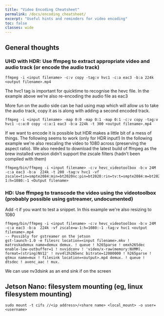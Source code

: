 ```yaml
---
title: "Video Encoding Cheatsheet"
permalink: /docs/encoding_cheatsheet/
excerpt: "Useful hints and reminders for video encoding"
toc: false
classes: wide
---
```

## General thoughts

### UHD with HDR:  Use ffmpeg to extract appropriate video and audio track (or encode the audio track)
```
ffmpeg -i <input filename> -c:v copy -tag:v hvc1 -c:a eac3 -b:a 224k <output filename>.mp4
```
The hvc1 tag is important for quicktime to recognise the hevc file.  In the example above we're also re-encoding the audio file as eac3

More fun on the audio side can be had using map which will allow us to take the audio track, copy it as is along with adding a second encoded track.

```
ffmpeg -i <input filename> -map 0:0 -map 0:1 -map 0:1 -c:v copy -tag:v hvc1 -c:a:0 copy -c:a:1 eac3 -b:a 224k -t 300 <output filename>.mp4
```

If we want to encode it is possible but HDR makes a little bit of a mess of things.  The following seems to work (only for HDR input!) In the following example we're also rescaling the video to 1080 across (preserving the aspect ratio).  We also needed to download the latest build of ffmpeg as the brew installed version didn't support the zscale filters (hadn't been compiled with them)

```
ffmpeg/bin/ffmpeg -i <input filename> -c:v hevc_videotoolbox -b:v 24M -c:a eac3 -b:a  224k -t 200 -tag:v hvc1 -vf zscale=tin=smpte2084:min=bt2020nc:pin=bt2020:rin=tv:t=smpte2084:m=bt2020nc:p=bt2020:r=tv,zscale=t=linear:npl=100,format=gbrpf32le,zscale=p=bt709,tonemap=tonemap=hable:desat=0,zscale=t=bt709:m=bt709:r=tv,colormatrix=bt709:bt601,zscale=w-1:h=1080:-1 <Output filename>
```

### HD:  Use ffmpeg to transcode the video using the videotoolbox (probably possible using gstreamer, undocumented)

Add -t <seconds> if you want to test a snippet.  In this example we're also resizing to 1080

```
ffmpeg/bin/ffmpeg -i <input filename> -c:v hevc_videotoolbox -b:v 24M -c:a eac3 -b:a  224k -vf zscale=w-1:h=1080:-1 -tag:v hvc1 <output filename>.mp4
-- Possibly for gstreamer on the jetson
gst-launch-1.0 -e filesrc location=<input filename>.mkv ! matroskademux name=demux demux. ! queue ! h265parse ! omxh265dec enable-low-outbuffer=1 ! nvvidconv ! 'video/x-raw(memory:NVMM), format=(string)NV12' ! nvv4l2h265enc bitrate=12000000 ! h265parse ! qtmux name=mux ! filesink location=<output>.mp4 demux. ! queue ! dtsdec ! avenc_aac ! mux.
```

We can use nv3dsink as an end sink if on the screen

## Jetson Nano: filesystem mounting (eg, linux filesystem mounting)
```
sudo mount -t cifs //<ip address>/<share name> <local_mount> -o user=<username>
```
